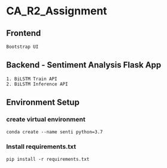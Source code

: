 # CA_R2_Assignment

## Frontend

    Bootstrap UI

## Backend - Sentiment Analysis Flask App

    1. BiLSTM Train API
    2. BiLSTM Inference API
    
## Environment Setup

### create virtual environment
    conda create --name senti python=3.7
    
### Install requirements.txt
    pip install -r requirements.txt
    
    
 
